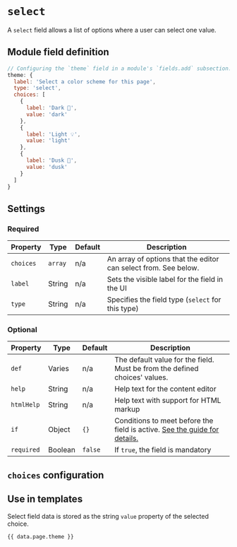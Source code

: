 # `select`

A `select` field allows a list of options where a user can select one value.

## Module field definition

```javascript
// Configuring the `theme` field in a module's `fields.add` subsection:
theme: {
  label: 'Select a color scheme for this page',
  type: 'select',
  choices: [
    {
      label: 'Dark 🌚',
      value: 'dark'
    },
    {
      label: 'Light 💡',
      value: 'light'
    },
    {
      label: 'Dusk 🌆',
      value: 'dusk'
    }
  ]
}
```

## Settings

### Required

|  Property | Type   | Default | Description |
|-----------|-----------|-----------|-----------|
|`choices` | `array` |  n/a | An array of options that the editor can select from. See below. |
|`label` | String | n/a | Sets the visible label for the field in the UI |
|`type` | String | n/a | Specifies the field type (`select` for this type) |

### Optional

|  Property | Type   | Default | Description |
|-----------|-----------|-----------|-----------|
|`def` | Varies | n/a | The default value for the field. Must be from the defined choices' values. |
|`help` | String | n/a | Help text for the content editor |
|`htmlHelp` | String | n/a | Help text with support for HTML markup |
|`if` | Object | `{}` | Conditions to meet before the field is active. [See the guide for details.](/guide/conditional-fields) |
|`required` | Boolean | `false` | If `true`, the field is mandatory |

<!-- TODO: The following settings are likely to return, but are not yet implemented. -->
<!-- |contextual | Boolean | false | If `true`, it will prevent the field from appearing in the editor modal | -->
<!-- |readOnly | Boolean | false | If `true`, prevents the user from editing the field value | -->
<!-- |widgetControls | Boolean | false | If `true`, `select` fields can be edited in line on the page if the field is in a widget | | -->

## `choices` configuration

<!-- Importing choices description -->
<Content :page-key="$site.pages.find(p => p.relativePath === 'reference/field-types/_choices-setting.md').key"/>

## Use in templates

Select field data is stored as the string `value` property of the selected choice.

```django
{{ data.page.theme }}
```